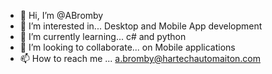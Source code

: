 - 👋 Hi, I’m @ABromby
- 👀 I’m interested in... Desktop and Mobile App development
- 🌱 I’m currently learning... c# and python
- 💞️ I’m looking to collaborate... on Mobile applications 
- 📫 How to reach me ... a.bromby@hartechautomaiton.com

<!---
ABromby/ABromby is a ✨ special ✨ repository because its `README.md` (this file) appears on your GitHub profile.
You can click the Preview link to take a look at your changes.
--->
